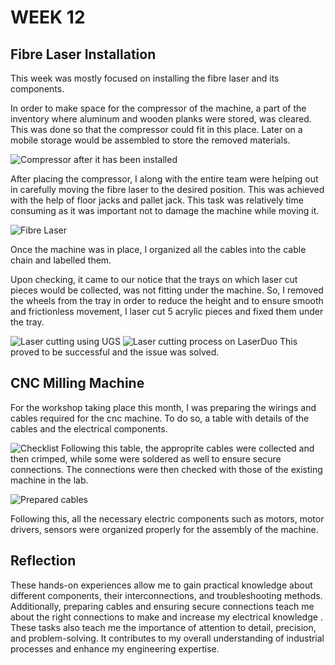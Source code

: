 # WEEK 12

## Fibre Laser Installation

This week was mostly focused on installing the fibre laser and its components. 

In order to make space for the compressor of the machine, a part of the inventory where aluminum and wooden planks were stored, was cleared. This was done so that the compressor could fit in this place. Later on a mobile storage would be assembled to store the removed materials.

![Compressor after it has been installed](IMG58.jpeg)

After placing the compressor, I along with the entire team were helping out in carefully moving the fibre laser to the desired position. This was achieved with the help of floor jacks and pallet jack. This task was relatively time consuming as it was important not to damage the machine while moving it. 

![Fibre Laser](IMG59.jpeg)

Once the machine was in place, I organized all the cables into the cable chain and labelled them.

Upon checking, it came to our notice that the trays on which laser cut pieces would  be collected, was not fitting under the machine. So, I removed the wheels from the tray in order to reduce the height and to ensure smooth and frictionless movement, I laser cut 5 acrylic pieces and fixed them under the tray.

![Laser cutting using UGS](IMG60.jpeg)
![Laser cutting process on LaserDuo ](IMG61.jpeg)
This proved to be successful and the issue was solved.

## CNC Milling Machine

For the workshop taking place this month, I was preparing the wirings and cables required for the cnc machine. To do so, a table with details of the cables and the electrical components. 

![Checklist](IMG62.jpeg)
Following this table, the approprite cables were collected and then crimped, while some were soldered as well to ensure secure connections. The connections were then checked with those of the existing machine in the lab.

![Prepared cables](IMG63.jpeg)

Following this, all the necessary electric components such as motors, motor drivers, sensors were organized properly for the assembly of the machine.

## Reflection

 These hands-on experiences allow me to gain practical knowledge about different components, their interconnections, and troubleshooting methods. Additionally, preparing cables and ensuring secure connections teach me about the right connections to make and increase my electrical knowledge . These tasks also teach me the importance of attention to detail, precision, and problem-solving. It contributes to my overall understanding of industrial processes and enhance my engineering expertise.



